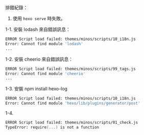 排錯紀錄：

1. 使用 `hexo serve` 時失敗。

1-1. 安裝 lodash
來自錯誤訊息：
```zsh
ERROR Script load failed: themes/minos/scripts/10_i18n.js
Error: Cannot find module 'lodash'
...
```

1-2. 安裝 cheerio
來自錯誤訊息：
```zsh
ERROR Script load failed: themes/minos/scripts/99_tags.js
Error: Cannot find module 'cheerio'
...
```

1-3. 安裝 
npm install hexo-log



```zsh
ERROR Script load failed: themes/minos/scripts/10_i18n.js
Error: Cannot find module 'hexo/lib/plugins/generator/post'
```

1-4.
```zsh
ERROR Script load failed: themes/minos/scripts/01_check.js
TypeError: require(...) is not a function
```